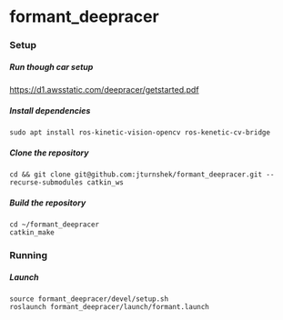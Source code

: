# formant_deepracer

### Setup
##### Run though car setup 

https://d1.awsstatic.com/deepracer/getstarted.pdf


##### Install dependencies
```
sudo apt install ros-kinetic-vision-opencv ros-kenetic-cv-bridge
```

##### Clone the repository
```
cd && git clone git@github.com:jturnshek/formant_deepracer.git --recurse-submodules catkin_ws
```

##### Build the repository
```
cd ~/formant_deepracer
catkin_make
```

### Running

##### Launch
```
source formant_deepracer/devel/setup.sh
roslaunch formant_deepracer/launch/formant.launch
```

